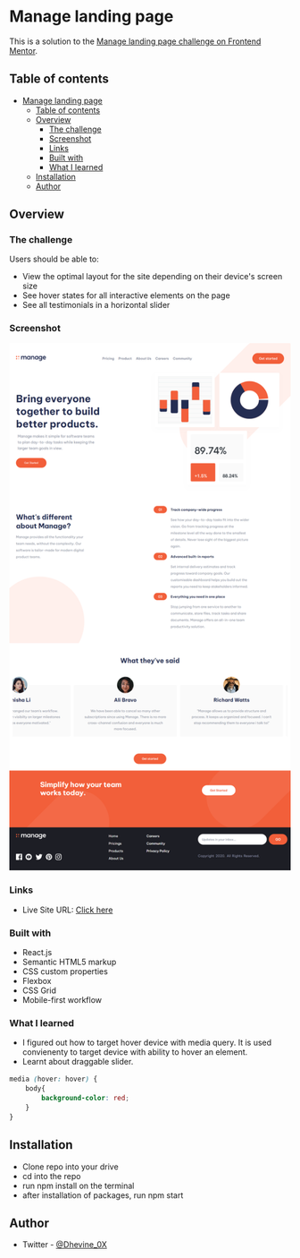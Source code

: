 # Manage landing page

This is a solution to the [Manage landing page challenge on Frontend Mentor](https://www.frontendmentor.io/challenges/manage-landing-page-SLXqC6P5). 

## Table of contents

- [Manage landing page](#manage-landing-page)
  - [Table of contents](#table-of-contents)
  - [Overview](#overview)
    - [The challenge](#the-challenge)
    - [Screenshot](#screenshot)
    - [Links](#links)
    - [Built with](#built-with)
    - [What I learned](#what-i-learned)
  - [Installation](#installation)
  - [Author](#author)


## Overview

### The challenge

Users should be able to:

- View the optimal layout for the site depending on their device's screen size
- See hover states for all interactive elements on the page
- See all testimonials in a horizontal slider


### Screenshot

![screenshot](./src/assets/screenshot.png)

### Links

- Live Site URL: [Click here](https://daalu-manage-page.netlify.app/)


### Built with

- React.js
- Semantic HTML5 markup
- CSS custom properties
- Flexbox
- CSS Grid
- Mobile-first workflow


### What I learned

- I figured out how to target hover device with media query. It is used convienenty to target device with ability to hover an element.
- Learnt about draggable slider. 




```css
media (hover: hover) {
    body{
        background-color: red;
    }
}
```

## Installation 

- Clone repo into your drive
- cd into the repo
- run npm install on the terminal
- after installation of packages, run npm start
## Author

- Twitter - [@Dhevine_0X](https://www.twitter.com/Dhevine_0X)
